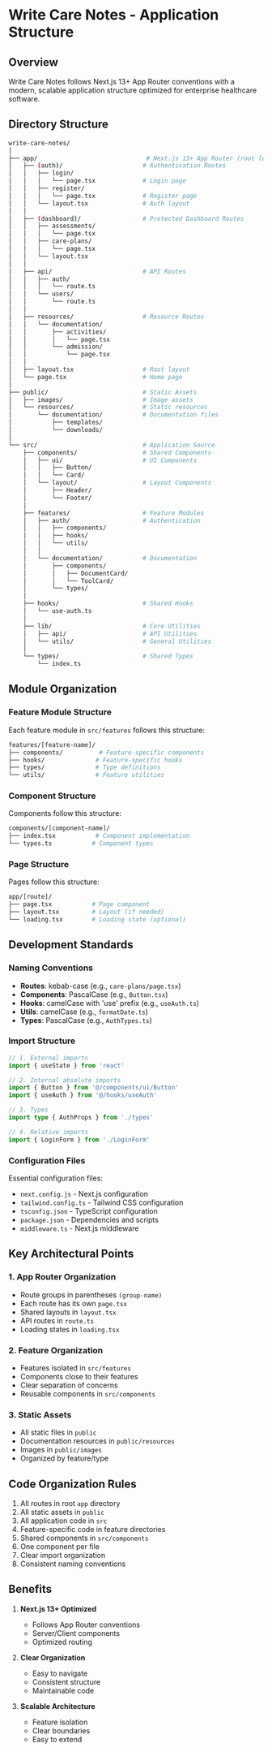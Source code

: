 # Write Care Notes - Application Structure

## Overview

Write Care Notes follows Next.js 13+ App Router conventions with a modern, scalable application structure optimized for enterprise healthcare software.

## Directory Structure

```bash
write-care-notes/
│
├── app/                              # Next.js 13+ App Router (root level)
│   ├── (auth)/                      # Authentication Routes
│   │   ├── login/
│   │   │   └── page.tsx             # Login page
│   │   ├── register/
│   │   │   └── page.tsx             # Register page
│   │   └── layout.tsx               # Auth layout
│   │
│   ├── (dashboard)/                 # Protected Dashboard Routes
│   │   ├── assessments/
│   │   │   └── page.tsx
│   │   ├── care-plans/
│   │   │   └── page.tsx
│   │   └── layout.tsx
│   │
│   ├── api/                         # API Routes
│   │   ├── auth/
│   │   │   └── route.ts
│   │   └── users/
│   │       └── route.ts
│   │
│   ├── resources/                   # Resource Routes
│   │   └── documentation/
│   │       ├── activities/
│   │       │   └── page.tsx
│   │       └── admission/
│   │           └── page.tsx
│   │
│   ├── layout.tsx                   # Root layout
│   └── page.tsx                     # Home page
│
├── public/                          # Static Assets
│   ├── images/                      # Image assets
│   └── resources/                   # Static resources
│       └── documentation/           # Documentation files
│           ├── templates/
│           └── downloads/
│
└── src/                             # Application Source
    ├── components/                  # Shared Components
    │   ├── ui/                      # UI Components
    │   │   ├── Button/
    │   │   └── Card/
    │   └── layout/                  # Layout Components
    │       ├── Header/
    │       └── Footer/
    │
    ├── features/                    # Feature Modules
    │   ├── auth/                    # Authentication
    │   │   ├── components/
    │   │   ├── hooks/
    │   │   └── utils/
    │   │
    │   └── documentation/           # Documentation
    │       ├── components/
    │       │   ├── DocumentCard/
    │       │   └── ToolCard/
    │       └── types/
    │
    ├── hooks/                       # Shared Hooks
    │   └── use-auth.ts
    │
    ├── lib/                         # Core Utilities
    │   ├── api/                     # API Utilities
    │   └── utils/                   # General Utilities
    │
    └── types/                       # Shared Types
        └── index.ts

```

## Module Organization

### Feature Module Structure
Each feature module in `src/features` follows this structure:
```bash
features/[feature-name]/
├── components/          # Feature-specific components
├── hooks/              # Feature-specific hooks
├── types/              # Type definitions
└── utils/              # Feature utilities
```

### Component Structure
Components follow this structure:
```bash
components/[component-name]/
├── index.tsx           # Component implementation
└── types.ts           # Component types
```

### Page Structure
Pages follow this structure:
```bash
app/[route]/
├── page.tsx           # Page component
├── layout.tsx         # Layout (if needed)
└── loading.tsx        # Loading state (optional)
```

## Development Standards

### Naming Conventions
- **Routes**: kebab-case (e.g., `care-plans/page.tsx`)
- **Components**: PascalCase (e.g., `Button.tsx`)
- **Hooks**: camelCase with 'use' prefix (e.g., `useAuth.ts`)
- **Utils**: camelCase (e.g., `formatDate.ts`)
- **Types**: PascalCase (e.g., `AuthTypes.ts`)

### Import Structure
```typescript
// 1. External imports
import { useState } from 'react'

// 2. Internal absolute imports
import { Button } from '@/components/ui/Button'
import { useAuth } from '@/hooks/useAuth'

// 3. Types
import type { AuthProps } from './types'

// 4. Relative imports
import { LoginForm } from './LoginForm'
```

### Configuration Files
Essential configuration files:
- `next.config.js` - Next.js configuration
- `tailwind.config.ts` - Tailwind CSS configuration
- `tsconfig.json` - TypeScript configuration
- `package.json` - Dependencies and scripts
- `middleware.ts` - Next.js middleware

## Key Architectural Points

### 1. App Router Organization
- Route groups in parentheses `(group-name)`
- Each route has its own `page.tsx`
- Shared layouts in `layout.tsx`
- API routes in `route.ts`
- Loading states in `loading.tsx`

### 2. Feature Organization
- Features isolated in `src/features`
- Components close to their features
- Clear separation of concerns
- Reusable components in `src/components`

### 3. Static Assets
- All static files in `public`
- Documentation resources in `public/resources`
- Images in `public/images`
- Organized by feature/type

## Code Organization Rules

1. All routes in root `app` directory
2. All static assets in `public`
3. All application code in `src`
4. Feature-specific code in feature directories
5. Shared components in `src/components`
6. One component per file
7. Clear import organization
8. Consistent naming conventions

## Benefits

1. **Next.js 13+ Optimized**
   - Follows App Router conventions
   - Server/Client components
   - Optimized routing

2. **Clear Organization**
   - Easy to navigate
   - Consistent structure
   - Maintainable code

3. **Scalable Architecture**
   - Feature isolation
   - Clear boundaries
   - Easy to extend 